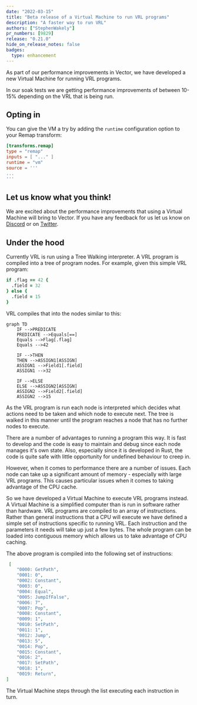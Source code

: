 ```yaml
---
date: "2022-03-15"
title: "Beta release of a Virtual Machine to run VRL programs"
description: "A faster way to run VRL"
authors: ["StephenWakely"]
pr_numbers: [9829]
release: "0.21.0"
hide_on_release_notes: false
badges:
  type: enhancement
---
```


As part of our performance improvements in Vector, we have developed a new Virtual Machine for
running VRL programs.

In our soak tests we are getting performance improvements of between 10-15% depending on
the VRL that is being run.

## Opting in

You can give the VM a try by adding the `runtime` configuration option to your Remap transform:

```toml
[transforms.remap]
type = "remap"
inputs = [ "..." ]
runtime = "vm"
source = '''
...
'''
```

## Let us know what you think!

We are excited about the performance improvements that using a Virtual Machine will bring to Vector.
If you have any feedback for us let us know on [Discord] or on [Twitter].

## Under the hood

Currently VRL is run using a Tree Walking interpreter. A VRL program is compiled into a tree of
program nodes. For example, given this simple VRL program:

```coffee
if .flag == 42 {
  .field = 32
} else {
  .field = 15
}
```

VRL compiles that into the nodes similar to this:

```mermaid
graph TD
    IF -->PREDICATE
    PREDICATE -->Equals[==]
    Equals -->Flag[.flag]
    Equals -->42

    IF -->THEN
    THEN -->ASSIGN1[ASSIGN]
    ASSIGN1 -->Field1[.field]
    ASSIGN1 -->32

    IF -->ELSE
    ELSE -->ASSIGN2[ASSIGN]
    ASSIGN2 -->Field2[.field]
    ASSIGN2 -->15

```

As the VRL program is run each node is interpreted which decides what actions need to be
taken and which node to execute next. The tree is walked in this manner until the program
reaches a node that has no further nodes to execute.

There are a number of advantages to running a program this way. It is fast to develop and the
code is easy to maintain and debug since each node manages it's own state. Also, especially
since it is developed in Rust, the code is quite safe with little opportunity for undefined
behaviour to creep in.

However, when it comes to performance there are a number of issues. Each node can take up a
significant amount of memory - especially with large VRL programs. This causes particular
issues when it comes to taking advantage of the CPU cache.

So we have developed a Virtual Machine to execute VRL programs instead. A Virtual Machine
is a simplified computer than is run in software rather than hardware. VRL programs are
compiled to an array of instructions. Rather than general instructions that a CPU will
execute we have defined a simple set of instructions specific to running VRL. Each instruction
and the parameters it needs will take up just a few bytes. The whole program can be loaded
into contiguous memory which allows us to take advantage of CPU caching.

The above program is compiled into the following set of instructions:

```json
 [
    "0000: GetPath",
    "0001: 0",
    "0002: Constant",
    "0003: 0",
    "0004: Equal",
    "0005: JumpIfFalse",
    "0006: 7",
    "0007: Pop",
    "0008: Constant",
    "0009: 1",
    "0010: SetPath",
    "0011: 1",
    "0012: Jump",
    "0013: 5",
    "0014: Pop",
    "0015: Constant",
    "0016: 2",
    "0017: SetPath",
    "0018: 1",
    "0019: Return",
]
```

The Virtual Machine steps through the list executing each instruction in turn.

[Discord]: https://discord.com/invite/dX3bdkF
[Twitter]: https://twitter.com/vectordotdev
